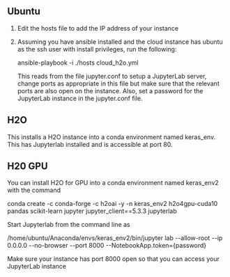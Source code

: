 
## Ubuntu

1. Edit the hosts file to add the IP address of your instance

2. Assuming you have ansible installed and the cloud instance has ubuntu as the ssh user with install privileges, run the following:

   ansible-playbook -i ./hosts cloud_h2o.yml

   This reads from the file jupyter.conf to setup a JupyterLab server, change ports as appropriate in this file but make sure that the relevant ports are also open on the instance. Also, set a password for the JupyterLab instance in the jupyter.conf file.

## H2O

This installs a H2O instance into a conda environment named keras_env. This has Jupyterlab installed and is accessible at port 80. 

## H20 GPU

You can install H2O for GPU into a conda environment named keras_env2 with the command

conda create -c conda-forge -c h2oai -y -n keras_env2  h2o4gpu-cuda10 pandas scikit-learn jupyter jupyter_client==5.3.3 jupyterlab

Start Jupyterlab from the command line as 

/home/ubuntu/Anaconda/envs/keras_env2/bin/jupyter lab --allow-root  --ip 0.0.0.0 --no-browser --port 8000 --NotebookApp.token={password}

Make sure your instance has port 8000 open so that you can access your JupyterLab instance
